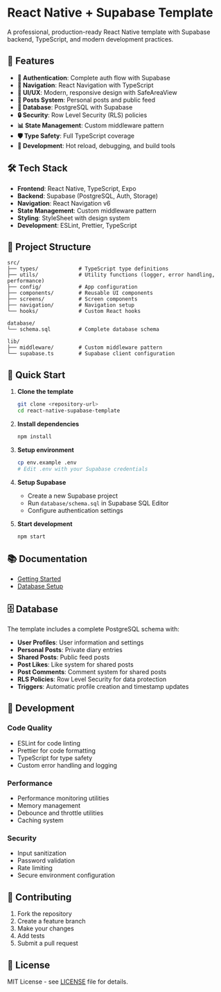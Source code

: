 # React Native + Supabase Template

A professional, production-ready React Native template with Supabase backend, TypeScript, and modern development practices.

## 🚀 Features

- **🔐 Authentication**: Complete auth flow with Supabase
- **📱 Navigation**: React Navigation with TypeScript
- **🎨 UI/UX**: Modern, responsive design with SafeAreaView
- **📝 Posts System**: Personal posts and public feed
- **💾 Database**: PostgreSQL with Supabase
- **🔒 Security**: Row Level Security (RLS) policies
- **📊 State Management**: Custom middleware pattern
- **🛡️ Type Safety**: Full TypeScript coverage
- **🔧 Development**: Hot reload, debugging, and build tools

## 🛠️ Tech Stack

- **Frontend**: React Native, TypeScript, Expo
- **Backend**: Supabase (PostgreSQL, Auth, Storage)
- **Navigation**: React Navigation v6
- **State Management**: Custom middleware pattern
- **Styling**: StyleSheet with design system
- **Development**: ESLint, Prettier, TypeScript

## 📁 Project Structure

```
src/
├── types/             # TypeScript type definitions
├── utils/             # Utility functions (logger, error handling, performance)
├── config/            # App configuration
├── components/        # Reusable UI components
├── screens/           # Screen components
├── navigation/        # Navigation setup
└── hooks/             # Custom React hooks

database/
└── schema.sql         # Complete database schema

lib/
├── middleware/        # Custom middleware pattern
└── supabase.ts        # Supabase client configuration
```

## 🚀 Quick Start

1. **Clone the template**

   ```bash
   git clone <repository-url>
   cd react-native-supabase-template
   ```

2. **Install dependencies**

   ```bash
   npm install
   ```

3. **Setup environment**

   ```bash
   cp env.example .env
   # Edit .env with your Supabase credentials
   ```

4. **Setup Supabase**

   - Create a new Supabase project
   - Run `database/schema.sql` in Supabase SQL Editor
   - Configure authentication settings

5. **Start development**
   ```bash
   npm start
   ```

## 📚 Documentation

- [Getting Started](./docs/development/getting-started.md)
- [Database Setup](./docs/database/setup.md)

## 🗄️ Database

The template includes a complete PostgreSQL schema with:

- **User Profiles**: User information and settings
- **Personal Posts**: Private diary entries
- **Shared Posts**: Public feed posts
- **Post Likes**: Like system for shared posts
- **Post Comments**: Comment system for shared posts
- **RLS Policies**: Row Level Security for data protection
- **Triggers**: Automatic profile creation and timestamp updates

## 🔧 Development

### Code Quality

- ESLint for code linting
- Prettier for code formatting
- TypeScript for type safety
- Custom error handling and logging

### Performance

- Performance monitoring utilities
- Memory management
- Debounce and throttle utilities
- Caching system

### Security

- Input sanitization
- Password validation
- Rate limiting
- Secure environment configuration

## 🤝 Contributing

1. Fork the repository
2. Create a feature branch
3. Make your changes
4. Add tests
5. Submit a pull request

## 📄 License

MIT License - see [LICENSE](LICENSE) file for details.
